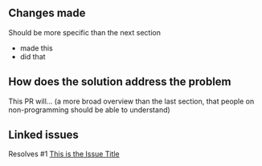## Changes made

Should be more specific than the next section
- made this
- did that

## How does the solution address the problem

This PR will... (a more broad overview than the last section, that people on non-programming should be able to understand)

## Linked issues
<!-- Any issues that this fixes should be added here! -->
Resolves #1 [This is the Issue Title](https://github.com/iron-claw-972/Code-Structure-2023/issues/1)